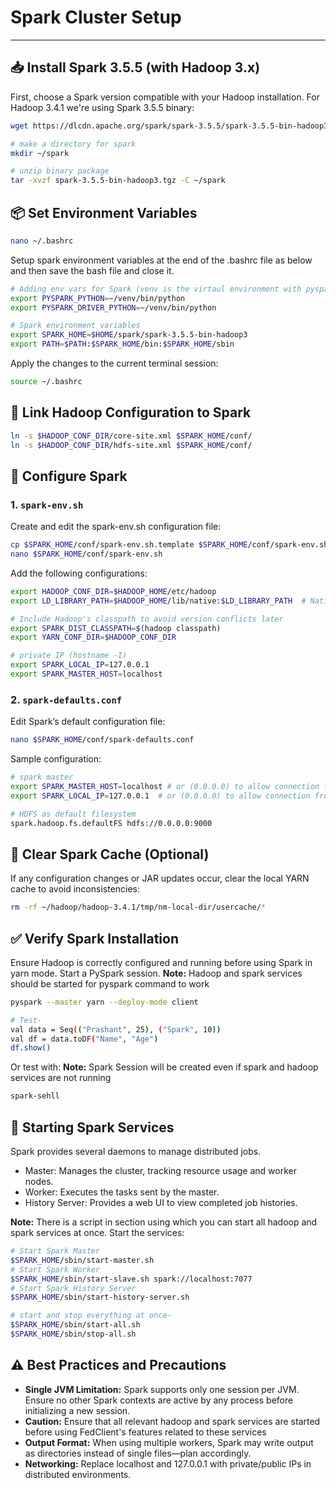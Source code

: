 # Spark Cluster Setup

---

## 📥 Install Spark 3.5.5 (with Hadoop 3.x)

First, choose a Spark version compatible with your Hadoop installation. For Hadoop 3.4.1 we're using Spark 3.5.5 binary:

```bash
wget https://dlcdn.apache.org/spark/spark-3.5.5/spark-3.5.5-bin-hadoop3.tgz

# make a directory for spark
mkdir ~/spark

# unzip binary package
tar -xvzf spark-3.5.5-bin-hadoop3.tgz -C ~/spark
```

## 📦 Set Environment Variables

```bash
nano ~/.bashrc
```

Setup spark environment variables at the end of the .bashrc file as below and then save the bash file and close it.

```bash
# Adding env vars for Spark (venv is the virtaul environment with pyspark and other dependencies installed)
export PYSPARK_PYTHON=~/venv/bin/python
export PYSPARK_DRIVER_PYTHON=~/venv/bin/python

# Spark environment variables
export SPARK_HOME=$HOME/spark/spark-3.5.5-bin-hadoop3
export PATH=$PATH:$SPARK_HOME/bin:$SPARK_HOME/sbin
```

Apply the changes to the current terminal session:

```bash
source ~/.bashrc
```

## 🔗 Link Hadoop Configuration to Spark

```bash
ln -s $HADOOP_CONF_DIR/core-site.xml $SPARK_HOME/conf/
ln -s $HADOOP_CONF_DIR/hdfs-site.xml $SPARK_HOME/conf/
```

## 🔧 Configure Spark

### 1. `spark-env.sh`

Create and edit the spark-env.sh configuration file:

```bash
cp $SPARK_HOME/conf/spark-env.sh.template $SPARK_HOME/conf/spark-env.sh
nano $SPARK_HOME/conf/spark-env.sh
```

Add the following configurations:

```bash
export HADOOP_CONF_DIR=$HADOOP_HOME/etc/hadoop
export LD_LIBRARY_PATH=$HADOOP_HOME/lib/native:$LD_LIBRARY_PATH  # Native Hadoop libs

# Include Hadoop's classpath to avoid version conflicts later
export SPARK_DIST_CLASSPATH=$(hadoop classpath)
export YARN_CONF_DIR=$HADOOP_CONF_DIR

# private IP (hostname -I)
export SPARK_LOCAL_IP=127.0.0.1
export SPARK_MASTER_HOST=localhost
```

### 2. `spark-defaults.conf`

Edit Spark’s default configuration file:

```bash
nano $SPARK_HOME/conf/spark-defaults.conf
```

Sample configuration:

```bash
# spark master
export SPARK_MASTER_HOST=localhost # or (0.0.0.0) to allow connection from everywhere
export SPARK_LOCAL_IP=127.0.0.1  # or (0.0.0.0) to allow connection from everywhere

# HDFS as default filesystem
spark.hadoop.fs.defaultFS hdfs://0.0.0.0:9000
```

## 🧹 Clear Spark Cache (Optional)

If any configuration changes or JAR updates occur, clear the local YARN cache to avoid inconsistencies:

```bash
rm -rf ~/hadoop/hadoop-3.4.1/tmp/nm-local-dir/usercache/*
```

## ✅ Verify Spark Installation

Ensure Hadoop is correctly configured and running before using Spark in yarn mode. Start a PySpark session.
**Note:** Hadoop and spark services should be started for pyspark command to work

```bash
pyspark --master yarn --deploy-mode client

# Test-
val data = Seq(("Prashant", 25), ("Spark", 10))
val df = data.toDF("Name", "Age")
df.show()
```

Or test with:
**Note:** Spark Session will be created even if spark and hadoop services are not running

```bash
spark-sehll
```

## 🚀 Starting Spark Services

Spark provides several daemons to manage distributed jobs.

- Master: Manages the cluster, tracking resource usage and worker nodes.
- Worker: Executes the tasks sent by the master.
- History Server: Provides a web UI to view completed job histories.

**Note:** There is a script in <this this> section using which you can start all hadoop and spark services at once.
Start the services:

```bash
# Start Spark Master
$SPARK_HOME/sbin/start-master.sh
# Start Spark Worker
$SPARK_HOME/sbin/start-slave.sh spark://localhost:7077
# Start Spark History Server
$SPARK_HOME/sbin/start-history-server.sh

# start and stop everything at once-
$SPARK_HOME/sbin/start-all.sh
$SPARK_HOME/sbin/stop-all.sh
```

## ⚠️ Best Practices and Precautions

- **Single JVM Limitation:** Spark supports only one session per JVM. Ensure no other Spark contexts are active by any process before initializing a new session.
- **Caution:** Ensure that all relevant hadoop and spark services are started before using FedClient's features related to these services
- **Output Format:** When using multiple workers, Spark may write output as directories instead of single files—plan accordingly.
- **Networking:** Replace localhost and 127.0.0.1 with private/public IPs in distributed environments.
